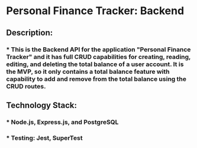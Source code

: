 # Personal Finance Tracker: Backend
## Description:
### * This is the Backend API for the application "Personal Finance Tracker" and it has full CRUD capabilities for creating, reading, editing, and deleting the total balance of a user account. It is the MVP, so it only contains a total balance feature with capability to add and remove from the total balance using the CRUD routes.
## Technology Stack:
### * Node.js, Express.js, and PostgreSQL
### * Testing: Jest, SuperTest 